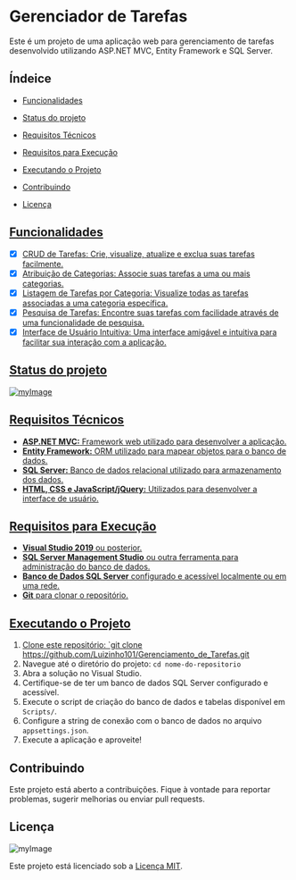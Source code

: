 # Gerenciador de Tarefas

Este é um projeto de uma aplicação web para gerenciamento de tarefas desenvolvido utilizando ASP.NET MVC, Entity Framework e SQL Server.

## Índeice
- <a href="#funcionalidades">Funcionalidades

- <a href="#status-do-projeto">Status do projeto

- <a href="#requisitos-técnicos">Requisitos Técnicos

- <a href="#requisitos-para-execução">Requisitos para Execução

- <a href="#executando-o-projeto">Executando o Projeto

- <a href="#contribuindo">Contribuindo

- <a href="#licença">Licença

## Funcionalidades

- [x] CRUD de Tarefas: Crie, visualize, atualize e exclua suas tarefas facilmente.
- [x]  Atribuição de Categorias: Associe suas tarefas a uma ou mais categorias.
- [x] Listagem de Tarefas por Categoria: Visualize todas as tarefas associadas a uma categoria específica.
- [x] Pesquisa de Tarefas: Encontre suas tarefas com facilidade através de uma funcionalidade de pesquisa.
- [x] Interface de Usuário Intuitiva: Uma interface amigável e intuitiva para facilitar sua interação com a aplicação.

## Status do projeto

![myImage](https://img.shields.io/badge/Status-Em%20desenvolvimento-green)

## Requisitos Técnicos

- **ASP.NET MVC:** Framework web utilizado para desenvolver a aplicação.
- **Entity Framework:** ORM utilizado para mapear objetos para o banco de dados.
- **SQL Server:** Banco de dados relacional utilizado para armazenamento dos dados.
- **HTML, CSS e JavaScript/jQuery:** Utilizados para desenvolver a interface de usuário.

## Requisitos para Execução

- **Visual Studio 2019** ou posterior.
- **SQL Server Management Studio** ou outra ferramenta para administração do banco de dados.
- **Banco de Dados SQL Server** configurado e acessível localmente ou em uma rede.
- **Git** para clonar o repositório.

## Executando o Projeto

1. Clone este repositório: `git clone https://github.com/Luizinho101/Gerenciamento_de_Tarefas.git
2. Navegue até o diretório do projeto: `cd nome-do-repositorio`
3. Abra a solução no Visual Studio.
4. Certifique-se de ter um banco de dados SQL Server configurado e acessível.
5. Execute o script de criação do banco de dados e tabelas disponível em `Scripts/`.
6. Configure a string de conexão com o banco de dados no arquivo `appsettings.json`.
7. Execute a aplicação e aproveite!

## Contribuindo

Este projeto está aberto a contribuições. Fique à vontade para reportar problemas, sugerir melhorias ou enviar pull requests.

## Licença
![myImage](https://img.shields.io/badge/Licen%C3%A7a-MIT-green)

Este projeto está licenciado sob a [Licença MIT](https://opensource.org/licenses/MIT).


